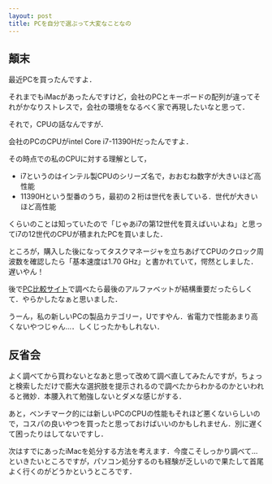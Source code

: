 ```yaml
---
layout: post
title: PCを自分で選ぶって大変なことなの
---
```


## 顛末

最近PCを買ったんですよ．

それまでもiMacがあったんですけど，会社のPCとキーボードの配列が違ってそれがかなりストレスで，会社の環境をなるべく家で再現したいなと思って．

それで，CPUの話なんですが．

会社のPCのCPUがintel Core i7-11390Hだったんですよ．

その時点での私のCPUに対する理解として，

* i7というのはインテル製CPUのシリーズ名で，おおむね数字が大きいほど高性能
* 11390Hという型番のうち，最初の２桁は世代を表している．世代が大きいほど高性能

くらいのことは知っていたので「じゃあi7の第12世代を買えばいいよね」と思ってi7の12世代のCPUが積まれたPCを買いました．

ところが，購入した後になってタスクマネージャを立ちあげてCPUのクロック周波数を確認したら「基本速度は1.70 GHz」と書かれていて，愕然としました．遅いやん！

後で[PC比較サイト](https://pentablet.club/intelcpuguide)で調べたら最後のアルファベットが結構重要だったらしくて．やらかしたなぁと思いました．

うーん，私の新しいPCの製品カテゴリー，Uですやん．省電力で性能あまり高くないやつじゃん…．しくじったかもしれない．

## 反省会

よく調べてから買わないとなあと思って改めて調べ直してみたんですが，ちょっと検索しただけで膨大な選択肢を提示されるので調べたからわかるのかといわれると微妙．本腰入れて勉強しないとダメな感じがする．

あと，ベンチマーク的には新しいPCのCPUの性能もそれほど悪くないらしいので，コスパの良いやつを買ったと思っておけばいいのかもしれません．別に遅くて困ったりはしてないですし．

次はすでにあったiMacを処分する方法を考えます．今度こそしっかり調べて…といきたいところですが，パソコン処分するのも経験が乏しいので果たして首尾よく行くのがどうかというところです．